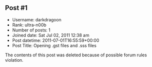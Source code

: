 ## Post #1
- Username: darkdragoon
- Rank: ultra-n00b
- Number of posts: 1
- Joined date: Sat Jul 02, 2011 12:38 am
- Post datetime: 2011-07-01T16:55:59+00:00
- Post Title: Opening .gst files and .sss files

The contents of this post was deleted because of possible forum rules violation.
